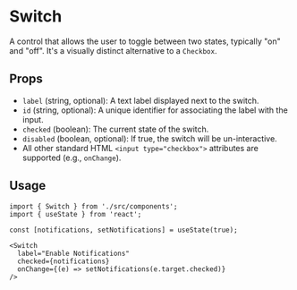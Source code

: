 # Switch

A control that allows the user to toggle between two states, typically "on" and "off". It's a visually distinct alternative to a `Checkbox`.

## Props

*   `label` (string, optional): A text label displayed next to the switch.
*   `id` (string, optional): A unique identifier for associating the label with the input.
*   `checked` (boolean): The current state of the switch.
*   `disabled` (boolean, optional): If true, the switch will be un-interactive.
*   All other standard HTML `<input type="checkbox">` attributes are supported (e.g., `onChange`).

## Usage

```tsx
import { Switch } from './src/components';
import { useState } from 'react';

const [notifications, setNotifications] = useState(true);

<Switch
  label="Enable Notifications"
  checked={notifications}
  onChange={(e) => setNotifications(e.target.checked)}
/>
```
